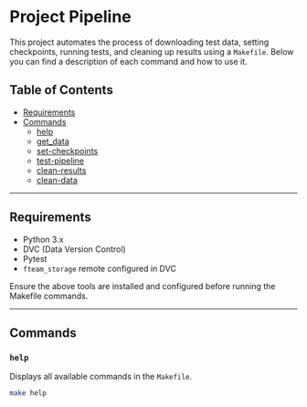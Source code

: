 # Project Pipeline

This project automates the process of downloading test data, setting checkpoints, running tests, and cleaning up results using a `Makefile`. Below you can find a description of each command and how to use it.

## Table of Contents

- [Requirements](#requirements)
- [Commands](#commands)
  - [help](#help)
  - [get_data](#get_data)
  - [set-checkpoints](#set-checkpoints)
  - [test-pipeline](#test-pipeline)
  - [clean-results](#clean-results)
  - [clean-data](#clean-data)

---

## Requirements

- Python 3.x
- DVC (Data Version Control)
- Pytest
- `fteam_storage` remote configured in DVC

Ensure the above tools are installed and configured before running the Makefile commands.

---

## Commands

### `help`

Displays all available commands in the `Makefile`.

```bash
make help
